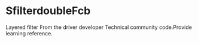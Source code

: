 # SfilterdoubleFcb
Layered filter 
From the driver developer Technical community code.Provide learning reference.
